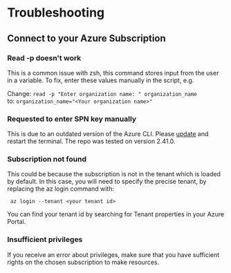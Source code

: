 # Troubleshooting

## Connect to your Azure Subscription

### Read -p doesn't work

This is a common issue with zsh, this command stores input from the user in a variable. To fix, enter these values manually in the script, e.g.

Change: 
` read -p "Enter organization name: " organization_name ` \
to:
` organization_name="<Your organization name>" `

### Requested to enter SPN key manually

This is due to an outdated version of the Azure CLI. Please [update](https://learn.microsoft.com/en-us/cli/azure/install-azure-cli) and restart the terminal. The repo was tested on version 2.41.0.

### Subscription not found

This could be because the subscription is not in the tenant which is loaded by default. In this case, you will need to specify the precise tenant, by replacing the az login command with:

``` az login --tenant <your tenant id>```

You can find your tenant id by searching for Tenant properties in your Azure Portal.

### Insufficient privileges

If you receive an error about privileges, make sure that you have sufficient rights on the chosen subscription to make resources.